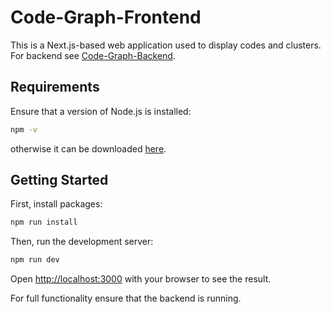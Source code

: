 # Code-Graph-Frontend

This is a Next.js-based web application used to display codes and clusters. For backend see [Code-Graph-Backend](https://github.com/bruehldev/Code-Graph-Backend).

## Requirements

Ensure that a version of Node.js is installed:

```bash
npm -v 
```

otherwise it can be downloaded [here](https://nodejs.org/de/download).

## Getting Started

First, install packages:

```bash
npm run install
```

Then, run the development server:

```bash
npm run dev
```

Open [http://localhost:3000](http://localhost:3000) with your browser to see the result.

For full functionality ensure that the backend is running.